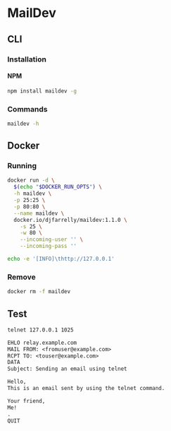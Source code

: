 # MailDev

## CLI

### Installation

#### NPM

```sh
npm install maildev -g
```

### Commands

```sh
maildev -h
```

## Docker

### Running

```sh
docker run -d \
  $(echo "$DOCKER_RUN_OPTS") \
  -h maildev \
  -p 25:25 \
  -p 80:80 \
  --name maildev \
  docker.io/djfarrelly/maildev:1.1.0 \
    -s 25 \
    -w 80 \
    --incoming-user '' \
    --incoming-pass ''
```

```sh
echo -e '[INFO]\thttp://127.0.0.1'
```

### Remove

```sh
docker rm -f maildev
```

## Test

```sh
telnet 127.0.0.1 1025
```

```txt
EHLO relay.example.com
MAIL FROM: <fromuser@example.com>
RCPT TO: <touser@example.com>
DATA
Subject: Sending an email using telnet

Hello,
This is an email sent by using the telnet command.

Your friend,
Me!
.
QUIT
```
